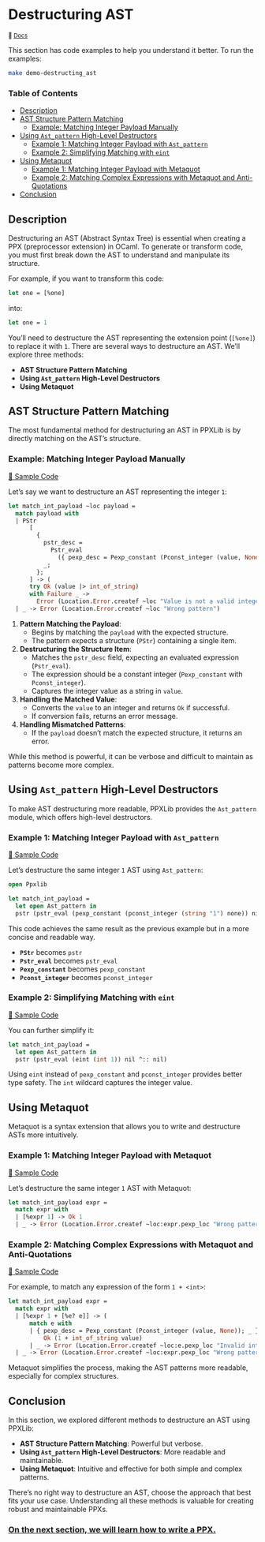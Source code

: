 # Destructuring AST

<small>:link: [Docs](https://ocaml-ppx.github.io/ppxlib/ppxlib/matching-code.html)</small>

This section has code examples to help you understand it better.
To run the examples:

```sh
make demo-destructing_ast
```

### Table of Contents

- [Description](#description)
- [AST Structure Pattern Matching](#ast-structure-pattern-matching)
  - [Example: Matching Integer Payload Manually](#example-matching-integer-payload-manually)
- [Using `Ast_pattern` High-Level Destructors](#using-ast_pattern-high-level-destructors)
  - [Example 1: Matching Integer Payload with `Ast_pattern`](#example-1-matching-integer-payload-with-ast_pattern)
  - [Example 2: Simplifying Matching with `eint`](#example-2-simplifying-matching-with-eint)
- [Using Metaquot](#using-metaquot)
  - [Example 1: Matching Integer Payload with Metaquot](#example-1-matching-integer-payload-with-metaquot)
  - [Example 2: Matching Complex Expressions with Metaquot and Anti-Quotations](#example-2-matching-complex-expressions-with-metaquot-and-anti-quotations)
- [Conclusion](#conclusion)

## Description

Destructuring an AST (Abstract Syntax Tree) is essential when creating a PPX (preprocessor extension) in OCaml. To generate or transform code, you must first break down the AST to understand and manipulate its structure.

For example, if you want to transform this code:

```ocaml
let one = [%one]
```

into:

```ocaml
let one = 1
```

You’ll need to destructure the AST representing the extension point (`[%one]`) to replace it with `1`.
There are several ways to destructure an AST. We’ll explore three methods:

- **AST Structure Pattern Matching**
- **Using `Ast_pattern` High-Level Destructors**
- **Using Metaquot**

## AST Structure Pattern Matching

The most fundamental method for destructuring an AST in PPXLib is by directly matching on the AST’s structure.

### Example: Matching Integer Payload Manually

[:link: Sample Code](./destructuring_ast.ml#L11-L26)

Let’s say we want to destructure an AST representing the integer `1`:

```ocaml
let match_int_payload ~loc payload =
  match payload with
  | PStr
      [
        {
          pstr_desc =
            Pstr_eval
              ({ pexp_desc = Pexp_constant (Pconst_integer (value, None)); _ }, _);
          _;
        };
      ] -> (
      try Ok (value |> int_of_string)
      with Failure _ ->
        Error (Location.Error.createf ~loc "Value is not a valid integer"))
  | _ -> Error (Location.Error.createf ~loc "Wrong pattern")
```

1. **Pattern Matching the Payload**:
    - Begins by matching the `payload` with the expected structure.
    - The pattern expects a structure (`PStr`) containing a single item.
2. **Destructuring the Structure Item**:
    - Matches the `pstr_desc` field, expecting an evaluated expression (`Pstr_eval`).
    - The expression should be a constant integer (`Pexp_constant` with `Pconst_integer`).
    - Captures the integer value as a string in `value`.
3. **Handling the Matched Value**:
    - Converts the `value` to an integer and returns `Ok` if successful.
    - If conversion fails, returns an error message.
4. **Handling Mismatched Patterns**:
    - If the `payload` doesn’t match the expected structure, it returns an error.

While this method is powerful, it can be verbose and difficult to maintain as patterns become more complex.

## Using `Ast_pattern` High-Level Destructors

To make AST destructuring more readable, PPXLib provides the `Ast_pattern` module, which offers high-level destructors.

### Example 1: Matching Integer Payload with `Ast_pattern`

[:link: Sample Code](./destructuring_ast.ml#L29-L38)

Let’s destructure the same integer `1` AST using `Ast_pattern`:

```ocaml
open Ppxlib

let match_int_payload =
  let open Ast_pattern in
  pstr (pstr_eval (pexp_constant (pconst_integer (string "1") none)) nil ^:: nil)
```

This code achieves the same result as the previous example but in a more concise and readable way.

- **`PStr`** becomes `pstr`
- **`Pstr_eval`** becomes `pstr_eval`
- **`Pexp_constant`** becomes `pexp_constant`
- **`Pconst_integer`** becomes `pconst_integer`

### Example 2: Simplifying Matching with `eint`

[:link: Sample Code](./destructuring_ast.ml#L40-L49)

You can further simplify it:

```ocaml
let match_int_payload =
  let open Ast_pattern in
  pstr (pstr_eval (eint (int 1)) nil ^:: nil)
```

Using `eint` instead of `pexp_constant` and `pconst_integer` provides better type safety. The `int` wildcard captures the integer value.

## Using Metaquot

Metaquot is a syntax extension that allows you to write and destructure ASTs more intuitively.

### Example 1: Matching Integer Payload with Metaquot

[:link: Sample Code](./destructuring_ast.ml#L51-L60)

Let’s destructure the same integer `1` AST with Metaquot:

```ocaml
let match_int_payload expr =
  match expr with
  | [%expr 1] -> Ok 1
  | _ -> Error (Location.Error.createf ~loc:expr.pexp_loc "Wrong pattern")
```

### Example 2: Matching Complex Expressions with Metaquot and Anti-Quotations

[:link: Sample Code](./destructuring_ast.ml#L62-L80)

For example, to match any expression of the form `1 + <int>`:

```ocaml
let match_int_payload expr =
  match expr with
  | [%expr 1 + [%e? e]] -> (
      match e with
      | { pexp_desc = Pexp_constant (Pconst_integer (value, None)); _ } ->
          Ok (1 + int_of_string value)
      | _ -> Error (Location.Error.createf ~loc:e.pexp_loc "Invalid integer"))
  | _ -> Error (Location.Error.createf ~loc:expr.pexp_loc "Wrong pattern")
```

Metaquot simplifies the process, making the AST patterns more readable, especially for complex structures.

## Conclusion

In this section, we explored different methods to destructure an AST using PPXLib:

- **AST Structure Pattern Matching**: Powerful but verbose.
- **Using `Ast_pattern` High-Level Destructors**: More readable and maintainable.
- **Using Metaquot**: Intuitive and effective for both simple and complex patterns.

There’s no right way to destructure an AST, choose the approach that best fits your use case. Understanding all these methods is valuable for creating robust and maintainable PPXs.

### [On the next section, we will learn how to write a PPX.](../../2%20-%20Writing%20PPXs/README.md)